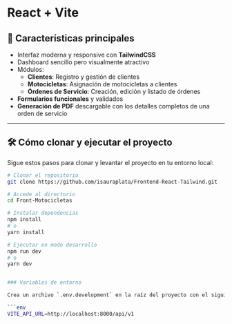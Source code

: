 # React + Vite

## 🚀 Características principales

- Interfaz moderna y responsive con **TailwindCSS**
- Dashboard sencillo pero visualmente atractivo
- Módulos:
  - **Clientes**: Registro y gestión de clientes
  - **Motocicletas**: Asignación de motocicletas a clientes
  - **Órdenes de Servicio**: Creación, edición y listado de órdenes
- **Formularios funcionales** y validados
- **Generación de PDF** descargable con los detalles completos de una orden de servicio

---

## 🛠️ Cómo clonar y ejecutar el proyecto

Sigue estos pasos para clonar y levantar el proyecto en tu entorno local:

```bash
# Clonar el repositorio
git clone https://github.com/isauraplata/Frontend-React-Tailwind.git

# Accede al directorio
cd Front-Motocicletas

# Instalar dependencias
npm install
# o
yarn install

# Ejecutar en modo desarrollo
npm run dev
# o
yarn dev


### Variables de entorno

Crea un archivo `.env.development` en la raíz del proyecto con el siguiente contenido:

```env
VITE_API_URL=http://localhost:8000/api/v1


